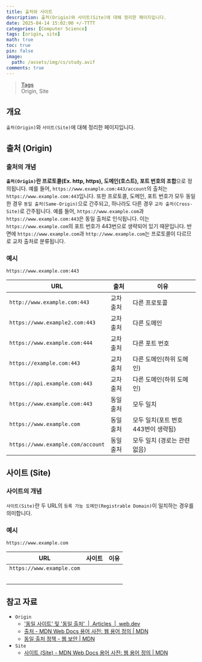 ```yaml
---
title: 출처와 사이트
description: 출처(Origin)와 사이트(Site)에 대해 정리한 페이지입니다.
date: 2025-04-14 15:02:00 +/-TTTT
categories: [Computer Science]
tags: [origin, site]
math: true
toc: true
pin: false
image:
  path: /assets/img/cs/study.avif
comments: true
---
```


<blockquote class="prompt-info"><p><strong><u>Tags</u></strong><br>
Origin, Site</p></blockquote>

## 개요

`출처(Origin)`와 `사이트(Site)`에 대해 정리한 페이지입니다.

## 출처 (Origin)

### 출처의 개념

<b>`출처(Origin)`란 프로토콜(Ex. http, https), 도메인(호스트), 포트 번호의 조합</b>으로 정의됩니다. 예를 들어, `https://www.example.com:443/account`의 출처는 `https://www.example.com:443`입니다. 또한 프로토콜, 도메인, 포트 번호가 모두 동일한 경우 `동일 출처(Same-Origin)`으로 간주되고, 하나라도 다른 경우 `교차 출처(Cross-Site)`로 간주됩니다. 예를 들어, `https://www.example.com`과 `https://www.example.com:443`은 동일 출처로 인식됩니다. 이는 `https://www.example.com`의 포트 번호가 443번으로 생략되어 있기 때문입니다. 반면에 `https://www.example.com`과 `http://www.example.com`는 프로토콜이 다르므로 교차 출처로 분류됩니다.

### 예시

`https://www.example.com:443`

| URL                               | 출처      | 이유                                |
| --------------------------------- | --------- | ----------------------------------- |
| `http://www.example.com:443`      | 교차 출처 | 다른 프로토콜                       |
| `https://www.example2.com:443`    | 교차 출처 | 다른 도메인                         |
| `https://www.example.com:444`     | 교차 출처 | 다른 포트 번호                      |
| `https://example.com:443`         | 교차 출처 | 다른 도메인(하위 도메인)            |
| `https://api.example.com:443`     | 교차 출처 | 다른 도메인(하위 도메인)            |
| `https://www.example.com:443`     | 동일 출처 | 모두 일치                           |
| `https://www.example.com`         | 동일 출처 | 모두 일치(포트 번호 443번이 생략됨) |
| `https://www.example.com/account` | 동일 출처 | 모두 일치 (경로는 관련 없음)        |

## 사이트 (Site)

### 사이트의 개념

`사이트(Site)`란 두 URL의 `등록 가능 도메인(Registrable Domain)`이 일치하는 경우를 의미합니다.

### 예시

`https://www.example.com`

| URL                       | 사이트 | 이유 |
| ------------------------- | ------ | ---- |
| `https://www.example.com` |        |      |
|                           |        |      |
|                           |        |      |
|                           |        |      |
|                           |        |      |
|                           |        |      |

## 참고 자료

- `Origin`
  - <a href="https://web.dev/articles/same-site-same-origin?hl=ko" target="_blank">&apos;동일 사이트&apos; 및 &apos;동일 출처&apos; &nbsp;|&nbsp; Articles &nbsp;|&nbsp; web.dev</a>
  - <a href="https://developer.mozilla.org/ko/docs/Glossary/Origin" target="_blank">출처 - MDN Web Docs 용어 사전: 웹 용어 정의 | MDN</a>
  - <a href="https://developer.mozilla.org/ko/docs/Web/Security/Same-origin_policy" target="_blank">동일 출처 정책 - 웹 보안 | MDN</a>
- `Site`
  - <a href="https://developer.mozilla.org/ko/docs/Glossary/Site" target="_blank">사이트 (Site) - MDN Web Docs 용어 사전: 웹 용어 정의 | MDN</a>
